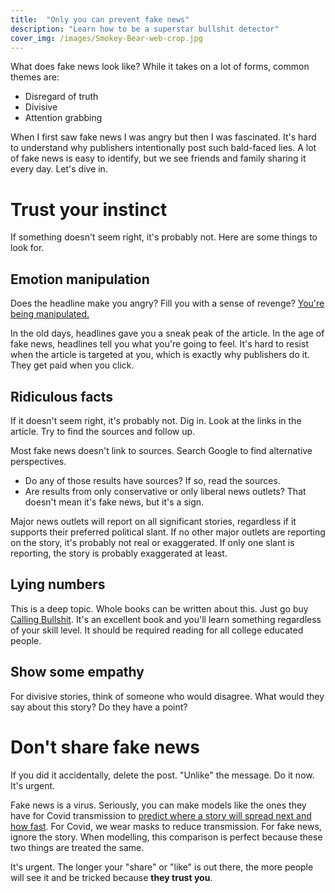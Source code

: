 ```yaml
---
title:  "Only you can prevent fake news"
description: "Learn how to be a superstar bullshit detector"
cover_img: /images/Smokey-Bear-web-crop.jpg
---
```


What does fake news look like? While it takes on a lot of forms, common themes are:

* Disregard of truth
* Divisive
* Attention grabbing

When I first saw fake news I was angry but then I was fascinated. It's hard
to understand why publishers intentionally post such bald-faced lies. A lot of fake news is easy
to identify, but we see friends and family sharing it every day. Let's dive in.



# Trust your instinct
If something doesn't seem right, it's probably not. Here are some things to look for.


## Emotion manipulation
Does the headline make you angry? Fill you with a sense of revenge? [You're being manipulated.][wp-emo]

In the old days, headlines gave you a sneak peak of the article. In the age of fake news,
headlines tell you what you're going to feel. It's hard to resist when the article
is targeted at you, which is exactly why publishers do it. They get paid when you click.


## Ridiculous facts
If it doesn't seem right, it's probably not. Dig in. Look at the links in the article. Try to find
the sources and follow up.

Most fake news doesn't link to sources. Search Google to find alternative perspectives. 

* Do any of those results have sources? If so, read the sources.
* Are results from only conservative or only liberal news outlets? That doesn't mean it's fake news,
  but it's a sign.

Major news outlets will report on all significant stories, regardless if it supports their preferred 
political slant. If no other major outlets are reporting on the story, it's probably not real or exaggerated.
If only one slant is reporting, the story is probably exaggerated at least.


## Lying numbers
This is a deep topic. Whole books can be written about this. Just go buy [Calling Bullshit][bs].
It's an excellent book and you'll learn something regardless of your skill level. It should be required
reading for all college educated people.


## Show some empathy
For divisive stories, think of someone who would disagree. What would they say about this story? Do
they have a point?



# Don't share fake news
If you did it accidentally, delete the post. "Unlike" the message. Do it now. It's urgent.

Fake news is a virus. Seriously, you can make models like the ones they have for Covid transmission
to [predict where a story will spread next and how fast][nature]. For Covid, we wear masks to reduce 
transmission. For fake news, ignore the story. When modelling, this comparison is perfect because 
these two things are treated the same.

It's urgent. The longer your "share" or "like" is out there, the more people will see it and be tricked
because **they trust you**.


 [wp-emo]: https://en.wikipedia.org/wiki/Appeal_to_emotion
 [nature]: https://www.nature.com/articles/540525a
 [bs]: https://www.amazon.com/Calling-Bullshit-Skepticism-Data-Driven-World/dp/0525509186/ref=sr_1_1?dchild=1&keywords=calling+bullshit&qid=1609221797&sr=8-1

